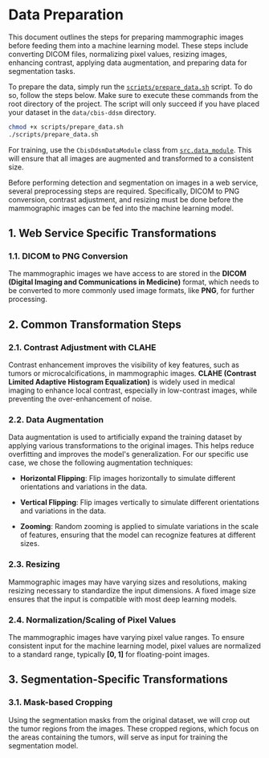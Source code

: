 # Data Preparation

This document outlines the steps for preparing mammographic images before feeding them into a machine learning model. These steps include converting DICOM files, normalizing pixel values, resizing images, enhancing contrast, applying data augmentation, and preparing data for segmentation tasks.

To prepare the data, simply run the [`scripts/prepare_data.sh`](../scripts/prepare_data.sh) script. To do so, follow the steps below. Make sure to execute these commands from the root directory of the project. The script will only succeed if you have placed your dataset in the `data/cbis-ddsm` directory.

```bash
chmod +x scripts/prepare_data.sh
./scripts/prepare_data.sh
```

For training, use the `CbisDdsmDataModule` class from [`src.data_module`](../src/data_module.py). This will ensure that all images are augmented and transformed to a consistent size.

Before performing detection and segmentation on images in a web service, several preprocessing steps are required. Specifically, DICOM to PNG conversion, contrast adjustment, and resizing must be done before the mammographic images can be fed into the machine learning model.

## 1. Web Service Specific Transformations

### 1.1. DICOM to PNG Conversion

The mammographic images we have access to are stored in the **DICOM (Digital Imaging and Communications in Medicine)** format, which needs to be converted to more commonly used image formats, like **PNG**, for further processing.

## 2. Common Transformation Steps

### 2.1. Contrast Adjustment with CLAHE

Contrast enhancement improves the visibility of key features, such as tumors or microcalcifications, in mammographic images. **CLAHE (Contrast Limited Adaptive Histogram Equalization)** is widely used in medical imaging to enhance local contrast, especially in low-contrast images, while preventing the over-enhancement of noise.

### 2.2. Data Augmentation

Data augmentation is used to artificially expand the training dataset by applying various transformations to the original images. This helps reduce overfitting and improves the model's generalization. For our specific use case, we chose the following augmentation techniques:

* **Horizontal Flipping**: Flip images horizontally to simulate different orientations and variations in the data.

* **Vertical Flipping**: Flip images vertically to simulate different orientations and variations in the data.

* **Zooming**: Random zooming is applied to simulate variations in the scale of features, ensuring that the model can recognize features at different sizes.

### 2.3. Resizing

Mammographic images may have varying sizes and resolutions, making resizing necessary to standardize the input dimensions. A fixed image size ensures that the input is compatible with most deep learning models.

### 2.4. Normalization/Scaling of Pixel Values

The mammographic images have varying pixel value ranges. To ensure consistent input for the machine learning model, pixel values are normalized to a standard range, typically **[0, 1]** for floating-point images.

## 3. Segmentation-Specific Transformations

### 3.1. Mask-based Cropping

Using the segmentation masks from the original dataset, we will crop out the tumor regions from the images. These cropped regions, which focus on the areas containing the tumors, will serve as input for training the segmentation model.
